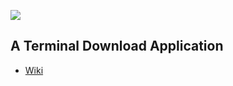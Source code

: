 ![](https://cloud.githubusercontent.com/assets/2152766/5695059/8299ab66-9984-11e4-87d6-bddd375eb1f6.png)

## A Terminal Download Application

- [Wiki](https://github.com/learnclang/current/wiki)
